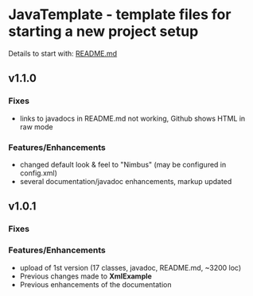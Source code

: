 
# JavaTemplate - template files for starting a new project setup

Details to start with: [README.md](https://github.com/openworld42/JavaTemplate/blob/master/README.md)

## v1.1.0

### Fixes

* links to javadocs in README.md not working, Github shows HTML in raw mode

### Features/Enhancements

* changed default look & feel to "Nimbus" (may be configured in config.xml)
* several documentation/javadoc enhancements, markup updated

## v1.0.1

### Fixes
### Features/Enhancements

* upload of 1st version (17 classes, javadoc, README.md, ~3200 loc)
* Previous changes made to **XmlExample**
* Previous enhancements of the documentation



